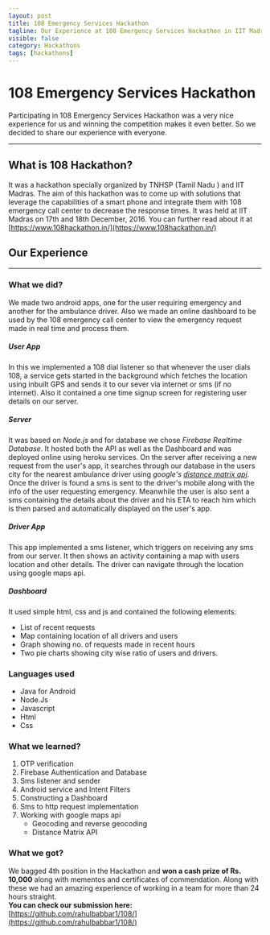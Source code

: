 ```yaml
---
layout: post
title: 108 Emergency Services Hackathon
tagline: Our Experience at 108 Emergency Services Hackathon in IIT Madras.
visible: false
category: Hackathons
tags: [hackathons]
---
```


#  108 Emergency Services Hackathon 

Participating in 108 Emergency Services Hackathon was a very nice experience for us and winning the competition makes it even better. So we decided to share our experience with everyone.

-----------------------

## What is 108 Hackathon?

It was a hackathon specially organized by TNHSP (Tamil Nadu ) and IIT Madras. The aim of this hackathon was to come up with solutions that leverage the capabilities of a smart phone and integrate them with 108 emergency call center to decrease the response times.
It was held at IIT Madras on 17th and 18th December, 2016.
You can further read about it at [https://www.108hackathon.in/](https://www.108hackathon.in/)

## Our Experience

----------

### What we did?
We made two android apps, one for the user requiring emergency and another for the ambulance driver. Also we made an online dashboard to be used by the 108 emergency call center to view the emergency request made in real time and process them.

##### User App
In this we implemented a 108 dial listener so that whenever the user dials 108, a service gets started in the background which fetches the location using inbuilt GPS and sends it to our sever via internet or sms (if no internet). Also it contained a one time signup screen for registering user details on our server.

##### Server
It was based on *Node.js* and for database we chose *Firebase Realtime Database*. It hosted both the API as well as the Dashboard and was deployed online using heroku services.
On the server after receiving a new request from the user's app, it searches through our database in the users city for the nearest ambulance driver using *google's [distance matrix api](https://developers.google.com/maps/documentation/distance-matrix/intro)*.
Once the driver is found a sms is sent to the driver's mobile along with the info of the user requesting emergency. Meanwhile the user is also sent a sms containing the details about the driver and his ETA to reach him which is then parsed and automatically displayed on the user's app.

##### Driver App
This app implemented a sms listener, which triggers on receiving any sms from our server. It then shows an activity containing a map with users location and other details. The driver can navigate through the location using google maps api.

##### Dashboard
It used simple html, css and js and contained the following elements:

* List of recent requests
* Map containing location of all drivers and users
* Graph showing no. of requests made in recent hours
* Two pie charts showing city wise ratio of users and drivers.

### Languages used
* Java for Android
* Node.Js
* Javascript
* Html
* Css

### What we learned?
1. OTP verification
2. Firebase Authentication and Database
3. Sms listener and sender
4. Android service and Intent Filters
5. Constructing a Dashboard
6. Sms to http request implementation
7. Working with google maps api
	* Geocoding and reverse geocoding
	* Distance Matrix API

### What we got?

We bagged 4th position in the Hackathon and **won a cash prize of Rs. 10,000** along with mementos and certificates of commendation. Along with these we had an amazing experience of working in a team for more than 24 hours straight.
<br>
**You can check our submission here:** [https://github.com/rahulbabbar1/108/](https://github.com/rahulbabbar1/108/)